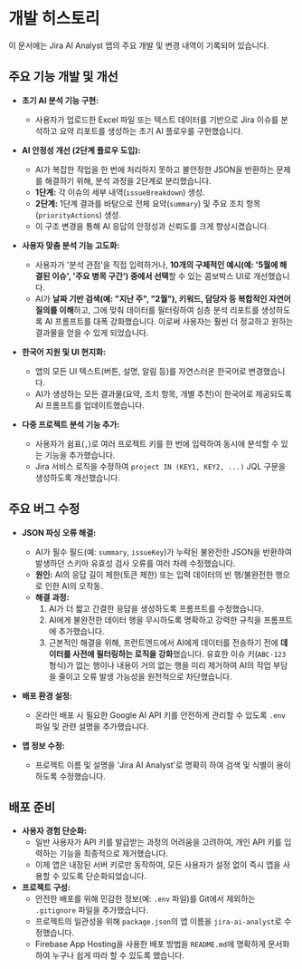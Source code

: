 # 개발 히스토리

이 문서에는 Jira AI Analyst 앱의 주요 개발 및 변경 내역이 기록되어 있습니다.

## 주요 기능 개발 및 개선

- **초기 AI 분석 기능 구현:**
  - 사용자가 업로드한 Excel 파일 또는 텍스트 데이터를 기반으로 Jira 이슈를 분석하고 요약 리포트를 생성하는 초기 AI 플로우를 구현했습니다.

- **AI 안정성 개선 (2단계 플로우 도입):**
  - AI가 복잡한 작업을 한 번에 처리하지 못하고 불안정한 JSON을 반환하는 문제를 해결하기 위해, 분석 과정을 2단계로 분리했습니다.
  - **1단계:** 각 이슈의 세부 내역(`issueBreakdown`) 생성.
  - **2단계:** 1단계 결과를 바탕으로 전체 요약(`summary`) 및 주요 조치 항목(`priorityActions`) 생성.
  - 이 구조 변경을 통해 AI 응답의 안정성과 신뢰도를 크게 향상시켰습니다.

- **사용자 맞춤 분석 기능 고도화:**
  - 사용자가 '분석 관점'을 직접 입력하거나, **10개의 구체적인 예시(예: '5월에 해결된 이슈', '주요 병목 구간') 중에서 선택**할 수 있는 콤보박스 UI로 개선했습니다.
  - AI가 **날짜 기반 검색(예: "지난 주", "2월"), 키워드, 담당자 등 복합적인 자연어 질의를 이해**하고, 그에 맞춰 데이터를 필터링하여 심층 분석 리포트를 생성하도록 AI 프롬프트를 대폭 강화했습니다. 이로써 사용자는 훨씬 더 정교하고 원하는 결과물을 얻을 수 있게 되었습니다.

- **한국어 지원 및 UI 현지화:**
  - 앱의 모든 UI 텍스트(버튼, 설명, 알림 등)를 자연스러운 한국어로 변경했습니다.
  - AI가 생성하는 모든 결과물(요약, 조치 항목, 개별 추천)이 한국어로 제공되도록 AI 프롬프트를 업데이트했습니다.

- **다중 프로젝트 분석 기능 추가:**
  - 사용자가 쉼표(`,`)로 여러 프로젝트 키를 한 번에 입력하여 동시에 분석할 수 있는 기능을 추가했습니다.
  - Jira 서비스 로직을 수정하여 `project IN (KEY1, KEY2, ...)` JQL 구문을 생성하도록 개선했습니다.

## 주요 버그 수정

- **JSON 파싱 오류 해결:**
  - AI가 필수 필드(예: `summary`, `issueKey`)가 누락된 불완전한 JSON을 반환하여 발생하던 스키마 유효성 검사 오류를 여러 차례 수정했습니다.
  - **원인:** AI의 응답 길이 제한(토큰 제한) 또는 입력 데이터의 빈 행/불완전한 행으로 인한 AI의 오작동.
  - **해결 과정:**
    1. AI가 더 짧고 간결한 응답을 생성하도록 프롬프트를 수정했습니다.
    2. AI에게 불완전한 데이터 행을 무시하도록 명확하고 강력한 규칙을 프롬프트에 추가했습니다.
    3. 근본적인 해결을 위해, 프런트엔드에서 AI에게 데이터를 전송하기 전에 **데이터를 사전에 필터링하는 로직을 강화**했습니다. 유효한 이슈 키(`ABC-123` 형식)가 없는 행이나 내용이 거의 없는 행을 미리 제거하여 AI의 작업 부담을 줄이고 오류 발생 가능성을 원천적으로 차단했습니다.

- **배포 환경 설정:**
  - 온라인 배포 시 필요한 Google AI API 키를 안전하게 관리할 수 있도록 `.env` 파일 및 관련 설명을 추가했습니다.

- **앱 정보 수정:**
  - 프로젝트 이름 및 설명을 'Jira AI Analyst'로 명확히 하여 검색 및 식별이 용이하도록 수정했습니다.

## 배포 준비

- **사용자 경험 단순화:**
  - 일반 사용자가 API 키를 발급받는 과정의 어려움을 고려하여, 개인 API 키를 입력하는 기능을 최종적으로 제거했습니다.
  - 이제 앱은 내장된 서버 키로만 동작하여, 모든 사용자가 설정 없이 즉시 앱을 사용할 수 있도록 단순화되었습니다.
- **프로젝트 구성:**
  - 안전한 배포를 위해 민감한 정보(예: `.env` 파일)를 Git에서 제외하는 `.gitignore` 파일을 추가했습니다.
  - 프로젝트의 일관성을 위해 `package.json`의 앱 이름을 `jira-ai-analyst`로 수정했습니다.
  - Firebase App Hosting을 사용한 배포 방법을 `README.md`에 명확하게 문서화하여 누구나 쉽게 따라 할 수 있도록 했습니다.
